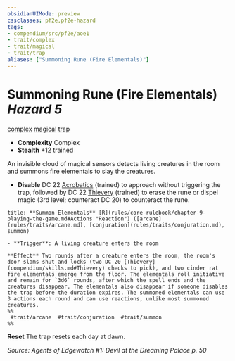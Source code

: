 ```yaml
---
obsidianUIMode: preview
cssclasses: pf2e,pf2e-hazard
tags:
- compendium/src/pf2e/aoe1
- trait/complex
- trait/magical
- trait/trap
aliases: ["Summoning Rune (Fire Elementals)"]
---
```

# Summoning Rune (Fire Elementals) *Hazard 5*  
[complex](rules/traits/complex.md "Complex Hazard Trait")  [magical](rules/traits/magical.md "Magical Item Trait")  [trap](rules/traits/trap.md "Trap Hazard Trait")  

- **Complexity** Complex
- **Stealth** +12 trained  

An invisible cloud of magical sensors detects living creatures in the room and summons fire elementals to slay the creatures.

- **Disable** DC 22 [Acrobatics](compendium/skills.md#Acrobatics) (trained) to approach without triggering the trap, followed by DC 22 [Thievery](compendium/skills.md#Thievery) (trained) to erase the rune or dispel magic (3rd level; counteract DC 20) to counteract the rune.  

```ad-embed-ability
title: **Summon Elementals** [R](rules/core-rulebook/chapter-9-playing-the-game.md#Actions "Reaction") ([arcane](rules/traits/arcane.md), [conjuration](rules/traits/conjuration.md), summon)

- **Trigger**: A living creature enters the room

**Effect** Two rounds after a creature enters the room, the room's door slams shut and locks (two DC 20 [Thievery](compendium/skills.md#Thievery) checks to pick), and two cinder rat fire elementals emerge from the floor. The elementals roll initiative and remain for `3d6` rounds, after which the spell ends and the creatures disappear. The elementals also disappear if someone disables the trap before the duration expires. The summoned elementals can use 3 actions each round and can use reactions, unlike most summoned creatures.  
%%
 #trait/arcane  #trait/conjuration  #trait/summon 
%%
```

**Reset** The trap resets each day at dawn.  

*Source: Agents of Edgewatch #1: Devil at the Dreaming Palace p. 50*
